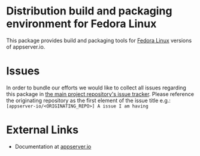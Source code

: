 Distribution build and packaging environment for Fedora Linux
=============================================================

This package provides build and packaging tools for [Fedora Linux](http://fedoraproject.org/) versions of appserver.io.

# Issues
In order to bundle our efforts we would like to collect all issues regarding this package in [the main project repository's issue tracker](https://github.com/appserver-io/appserver/issues).
Please reference the originating repository as the first element of the issue title e.g.:
`[appserver-io/<ORIGINATING_REPO>] A issue I am having`

# External Links

* Documentation at [appserver.io](http://docs.appserver.io)
